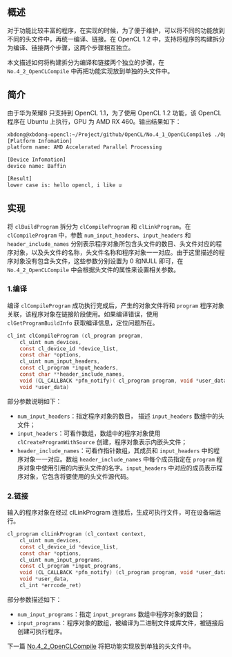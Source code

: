 ## 概述
对于功能比较丰富的程序，在实现的时候，为了便于维护，可以将不同的功能放到不同的头文件中，再统一编译、链接。在 OpenCL 1.2 中，支持将程序的构建拆分为编译、链接两个步骤，这两个步骤相互独立。

本文描述如何将构建拆分为编译和链接两个独立的步骤，在 `No.4_2_OpenCLCompile` 中再把功能实现放到单独的头文件中。

## 简介
由于华为荣耀8 只支持到 OpenCL 1.1，为了使用 OpenCL 1.2 功能，该 OpenCL 程序在 Ubuntu 上执行，GPU 为 AMD RX 460。输出结果如下：

```bash
xbdong@xbdong-opencl:~/Project/github/OpenCL/No.4_1_OpenCLCompile$ ./OpenCLCompile 
[Platform Infomation]
platform name: AMD Accelerated Parallel Processing

[Device Infomation]
device name: Baffin

[Result]
lower case is: hello opencl, i like u
```

## 实现

将 `clBuildProgram` 拆分为 `clCompileProgram` 和 `clLinkProgram`。在 `clCompileProgram` 中，参数 `num_input_headers`、`input_headers` 和 `header_include_names` 分别表示程序对象所包含头文件的数目、头文件对应的程序对象，以及头文件的名称，头文件名称和程序对象一一对应。由于这里描述的程序对象没有包含头文件，这些参数分别设置为 0 和NULL 即可，在 `No.4_2_OpenCLCompile` 中会根据头文件的属性来设置相关参数。

### 1.编译
编译 `clCompileProgram` 成功执行完成后，产生的对象文件将和 `program` 程序对象关联，该程序对象在链接阶段使用。如果编译错误，使用 `clGetProgramBuildInfo` 获取编译信息，定位问题所在。
```c
cl_int clCompileProgram (cl_program program,
  	cl_uint num_devices,
  	const cl_device_id *device_list,
  	const char *options,
  	cl_uint num_input_headers,
  	const cl_program *input_headers,
  	const char **header_include_names,
  	void (CL_CALLBACK *pfn_notify)( cl_program program, void *user_data),
  	void *user_data)
```
部分参数说明如下：
- `num_input_headers`：指定程序对象的数目， 描述 `input_headers` 数组中的头文件；
- `input_headers`：可看作数组，数组中的程序对象使用 `clCreateProgramWithSource` 创建，程序对象表示内嵌头文件；
- `header_include_names`：可看作指针数组，其成员和 `input_headers` 中的程序对象一一对应。数组 `header_include_names` 中每个成员指定在 `program` 程序对象中使用引用的内嵌头文件的名字。`input_headers` 中对应的成员表示程序对象，它包含将要使用的头文件源代码。

### 2.链接
输入的程序对象在经过 clLinkProgram 连接后，生成可执行文件，可在设备端运行。
```c
cl_program clLinkProgram (cl_context context,
  	cl_uint num_devices,
  	const cl_device_id *device_list,
  	const char *options,
  	cl_uint num_input_programs,
  	const cl_program *input_programs,
  	void (CL_CALLBACK *pfn_notify) (cl_program program, void *user_data),
  	void *user_data,
  	cl_int *errcode_ret)
```
部分参数描述如下：
- `num_input_programs`：指定 `input_programs` 数组中程序对象的数目；
- `input_programs`：程序对象的数组，被编译为二进制文件或库文件，被链接后创建可执行程序。

下一篇 [No.4_2_OpenCLCompile](../No.4_2_OpenCLCompile/OpenCLCompile.md) 将把功能实现放到单独的头文件中。
